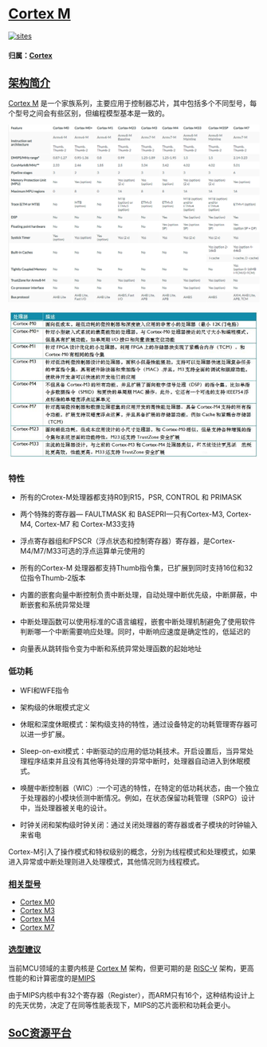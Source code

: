 ﻿# [Cortex M](https://github.com/sochub/CM) 

[![sites](http://182.61.61.133/link/resources/SoC.png)](http://stop.stops.top) 

#### 归属：[Cortex](https://github.com/sochub/Cortex)

## [架构简介](https://github.com/sochub/CM/wiki)

 [Cortex M](https://github.com/sochub/CM) 是一个家族系列，主要应用于控制器芯片，其中包括多个不同型号，每个型号之间会有些区别，但编程模型基本是一致的。

[![sites](SoC/compare.png)](https://developer.arm.com/ip-products/processors/cortex-m) 

[![sites](SoC/CM.jpeg)](https://developer.arm.com/ip-products/processors/cortex-m) 

### 特性

- 所有的Crotex-M处理器都支持R0到R15，PSR, CONTROL 和 PRIMASK

- 两个特殊的寄存器— FAULTMASK 和 BASEPRI—只有Cortex-M3, Cortex-M4, Cortex-M7 和 Cortex-M33支持

- 浮点寄存器组和FPSCR（浮点状态和控制寄存器）寄存器，是Cortex-M4/M7/M33可选的浮点运算单元使用的

- 所有的Cortex-M 处理器都支持Thumb指令集，已扩展到同时支持16位和32位指令Thumb-2版本

- 内置的嵌套向量中断控制负责中断处理，自动处理中断优先级，中断屏蔽，中断嵌套和系统异常处理

- 中断处理函数可以使用标准的C语言编程，嵌套中断处理机制避免了使用软件判断哪一个中断需要响应处理。同时，中断响应速度是确定性的，低延迟的

- 向量表从跳转指令变为中断和系统异常处理函数的起始地址

### 低功耗

- WFI和WFE指令

- 架构级的休眠模式定义

- 休眠和深度休眠模式：架构级支持的特性，通过设备特定的功耗管理寄存器可以进一步扩展。

- Sleep-on-exit模式：中断驱动的应用的低功耗技术。开启设置后，当异常处理程序结束并且没有其他等待处理的异常中断时，处理器自动进入到休眠模式。

- 唤醒中断控制器（WIC）:一个可选的特性，在特定的低功耗状态，由一个独立于处理器的小模块侦测中断情况。例如，在状态保留功耗管理（SRPG）设计中，当处理器被关电的设计。

- 时钟关闭和架构级时钟关闭：通过关闭处理器的寄存器或者子模块的时钟输入来省电

Cortex-M引入了操作模式和特权级别的概念，分别为线程模式和处理模式，如果进入异常或中断处理则进入处理模式，其他情况则为线程模式。

### [相关型号](https://github.com/sochub)

* [Cortex M0](https://github.com/sochub/CM0)
* [Cortex M3](https://github.com/sochub/CM3)
* [Cortex M4](https://github.com/sochub/CM4)
* [Cortex M7](https://github.com/sochub/CM7)

### [选型建议](https://github.com/sochub)

当前MCU领域的主要内核是 [Cortex M](https://github.com/sochub/CM) 架构，但更可期的是 [RISC-V](https://github.com/sochub/RISC-V) 架构，更高性能的和计算密度的是[MIPS](https://github.com/sochub/MIPS)

由于MIPS内核中有32个寄存器（Register），而ARM只有16个，这种结构设计上的先天优势，决定了在同等性能表现下，MIPS的芯片面积和功耗会更小。

##  [SoC资源平台](http://stop.stops.top) 

